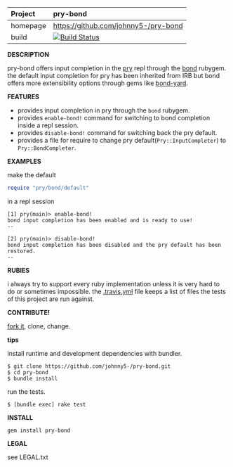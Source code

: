 | Project         | pry-bond
|:----------------|:--------------------------------------------------
| homepage        | https://github.com/johnny5-/pry-bond
| build           | [![Build Status](https://travis-ci.org/johnny5-/pry-bond.png)](https://travis-ci.org/johnny5-/pry-bond)

__DESCRIPTION__

pry-bond offers input completion in the [pry](https://github.com/pry/pry) repl through
the [bond](https://github.com/cldwalker/bond) rubygem. the default input completion for
pry has been inherited from IRB but bond offers more extensibility options through gems like
[bond-yard](https://github.com/cldwalker/bond-yard).

__FEATURES__

- provides input completion in pry through the `bond` rubygem.
- provides `enable-bond!` command for switching to bond completion inside a repl session.
- provides `disable-bond!` command for switching back the pry default.
- provides a file for require to change pry default(`Pry::InputCompleter`) to `Pry::BondCompleter`.

__EXAMPLES__

make the default

```ruby
require "pry/bond/default"
```

in a repl session

```
[1] pry(main)> enable-bond!
bond input completion has been enabled and is ready to use!
--

[2] pry(main)> disable-bond!
bond input completion has been disabled and the pry default has been restored.
--
```


__RUBIES__

i always try to support every ruby implementation unless it is very hard to do
or sometimes impossible. the [.travis.yml](https://github.com/johnny5-/pry-bond/blob/master/.travis.yml)
file keeps a list of files the tests of this project are run against.

__CONTRIBUTE!__

[fork it](https://github.com/johnny5-/pry-bond/fork), clone, change.

__tips__

install runtime and development dependencies with bundler.

```
$ git clone https://github.com/johnny5-/pry-bond.git
$ cd pry-bond
$ bundle install
```

run the tests.

```
$ [bundle exec] rake test
```

__INSTALL__

```
gem install pry-bond
```

__LEGAL__

see LEGAL.txt
